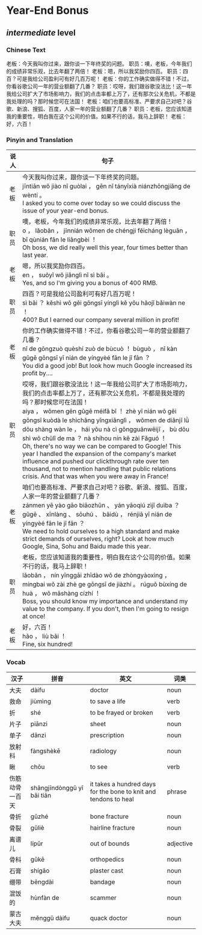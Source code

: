 # Year-End Bonus
## *intermediate* level

### Chinese Text
老板：今天我叫你过来，跟你谈一下年终奖的问题。
职员：噢，老板，今年我们的成绩非常乐观，比去年翻了两倍！
老板：嗯，所以我奖励你四百。
职员：四百？可是我给公司盈利可有好几百万呢！
老板：你的工作确实做得不错！不过，你看谷歌公司一年的营业额翻了几番？
职员：哎呀，我们跟谷歌没法比！这一年我给公司扩大了市场影响力，我们的点击率都上万了，还有那次公关危机，不都是我处理的吗？那时候您可在法国！
老板：咱们也要高标准、严要求自己对吧？谷歌、新浪、搜狐、百度，人家一年的营业额翻了几番？
职员：老板，您应该知道我的重要性，明白我在这个公司的价值。如果不行的话，我马上辞职！
老板：好，六百！

### Pinyin and Translation
|说人|句子|
|----|----|
|老板|今天我叫你过来，跟你谈一下年终奖的问题。<br />jīntiān wǒ jiào nǐ guòlai ， gēn nǐ tányīxià niánzhōngjiǎng de wèntí 。<br />I asked you to come over today so we could discuss the issue of your year-end bonus.|
|职员|噢，老板，今年我们的成绩非常乐观，比去年翻了两倍！<br />o ， lǎobǎn ， jīnnián wǒmen de chéngji fēicháng lèguān ， bǐ qùnián fān le liǎngbèi ！<br />Oh boss, we did really well this year, four times better than last year.|
|老板|嗯，所以我奖励你四百。<br />en ， suǒyǐ wǒ jiǎnglì nǐ sì bǎi 。<br />Yes, and so I'm giving you a bonus of 400 RMB.|
|职员|四百？可是我给公司盈利可有好几百万呢！<br />sì bǎi ？ kěshì wǒ gěi gōngsī yínglì kě yǒu hǎojǐ bǎiwàn ne ！<br />400? But I earned our company several million in profit!|
|老板|你的工作确实做得不错！不过，你看谷歌公司一年的营业额翻了几番？<br />nǐ de gōngzuò quèshí zuò de bùcuò ！ bùguò ， nǐ kàn gǔgē gōngsī yī nián de yíngyèé fān le jǐ fān ？<br />You did a good job! But look how much Google increased its profit by....|
|职员|哎呀，我们跟谷歌没法比！这一年我给公司扩大了市场影响力，我们的点击率都上万了，还有那次公关危机，不都是我处理的吗？那时候您可在法国！<br />aiya ， wǒmen gēn gǔgē méifǎ bǐ ！ zhè yī nián wǒ gěi gōngsī kuòdà le shìchǎng yǐngxiǎnglì ， wǒmen de diǎnjī lǜ dōu shàng wàn le ， hái yǒu nà cì gōngguānwēijī ， bù dōu shì wǒ chǔlǐ de ma ？ nà shíhou nín kě zài Fǎguó ！<br />Oh, there's no way we can be compared to Google! This year I handled the expansion of the company's market influence and pushed our clickthrough rate over ten thousand, not to mention handling that public relations crisis. And that was when you were away in France!|
|老板|咱们也要高标准、严要求自己对吧？谷歌、新浪、搜狐、百度，人家一年的营业额翻了几番？<br />zánmen yě yào gāo biāozhǔn 、 yán yāoqiú zìjǐ duìba ？ gǔgē 、 xīnlàng 、 sōuhú 、 bǎidù ， rénjiā yī nián de yíngyèé fān le jǐ fān ？<br />We need to hold ourselves to a high standard and make strict demands of ourselves, right? Look at how much Google, Sina, Sohu and Baidu made this year.|
|职员|老板，您应该知道我的重要性，明白我在这个公司的价值。如果不行的话，我马上辞职！<br />lǎobǎn ， nín yīnggāi zhīdào wǒ de zhòngyàoxìng ， míngbai wǒ zài zhè ge gōngsī de jiàzhí 。 rúguǒ bùxíng de huà ， wǒ mǎshàng cízhí ！<br />Boss, you should know my importance and understand my value to the company. If you don't, then I'm going to resign at once!|
|老板|好，六百！<br />hǎo ， liù bǎi ！<br />Fine, six hundred!|
### Vocab
|汉子|拼音|英文|词类|
|----|----|----|----|
|大夫|dàifu|doctor|noun|
|救命|jiùmìng|to save a life|verb|
|折|shé|to be frayed or broken|verb|
|片子|piānzi|sheet|noun|
|单子|dānzi|prescription|noun|
|放射科|fàngshèkē|radiology|noun|
|瞅|chǒu|to see|verb|
|伤筋动骨一百天|shāngjīndònggǔ yī bǎi tiān|it takes a hundred days for the bone to knit and tendons to heal|phrase|
|骨折|gǔzhé|bone fracture|noun|
|骨裂|gǔliè|hairline fracture|noun|
|离谱儿|lípǔr|out of bounds|adjective|
|骨科|gǔkē|orthopedics|noun|
|石膏|shígāo|plaster cast|noun|
|绷带|bēngdài|bandage|noun|
|混饭的|hùnfàn de|scammer|noun|
|蒙古大夫|měnggǔ dàifu|quack doctor|noun|